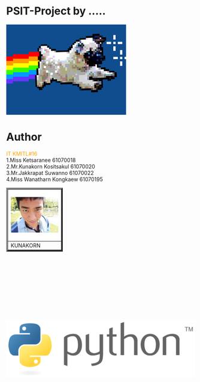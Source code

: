 # PSIT-Project by .....
![](giphy.gif)

# Author
<span style="color:orange;">IT KMITL#16</span><br />
 1.Miss Ketsaranee         61070018 <br />
 2.Mr.Kunakorn Kositsakul  61070020 <br />
 3.Mr.Jakkrapat Suwanno    61070022 <br />
 4.Miss Wanatharn Kongkaew 61070195 <br />
 
<table border=4 style="width:30%">
 <tr>
  <th> <img src=tanknk.jpg></th>
 </tr>
 <tr>
  <td> KUNAKORN </td>
 </tr>
 </table>
<br />
<br />
<br />
<br />
<br />
<br />
<br />
<br />
<br />
<br />
<a href=https://www.google.com/><img src="python.png"></a>
